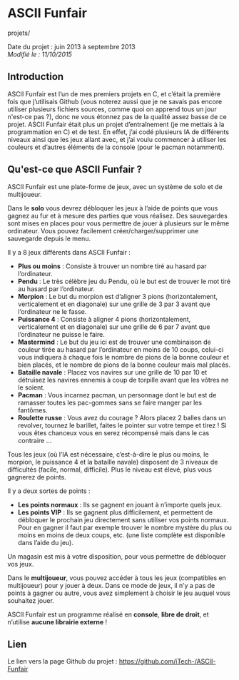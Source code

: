 ASCII Funfair
=============
projets/

Date du projet : juin 2013 à septembre 2013  
*Modifié le : 11/10/2015*

## Introduction

ASCII Funfair est l’un de mes premiers projets en C, et c’était la première fois que j’utilisais Github (vous noterez aussi que je ne savais pas encore utiliser plusieurs fichiers sources, comme quoi on apprend tous un jour n'est-ce pas ?), donc ne vous étonnez pas de la qualité assez basse de ce projet. ASCII Funfair était plus un projet d’entraînement (je me mettais à la programmation en C) et de test. En effet, j’ai codé plusieurs IA de différents niveaux ainsi que les jeux allant avec, et j’ai voulu commencer à utiliser les couleurs et d’autres éléments de la console (pour le pacman notamment).

## Qu'est-ce que ASCII Funfair ?

ASCII Funfair est une plate-forme de jeux, avec un système de solo et de multijoueur.

Dans le **solo** vous devrez débloquer les jeux à l’aide de points que vous gagnez au fur et à mesure des parties que vous réalisez. Des sauvegardes sont mises en places pour vous permettre de jouer à plusieurs sur le même ordinateur. Vous pouvez facilement créer/charger/supprimer une sauvegarde depuis le menu.

Il y a 8 jeux différents dans ASCII Funfair :

- **Plus ou moins** : Consiste à trouver un nombre tiré au hasard par l’ordinateur.
- **Pendu** : Le très célèbre jeu du Pendu, où le but est de trouver le mot tiré au hasard par l’ordinateur.
- **Morpion** : Le but du morpion est d’aligner 3 pions (horizontalement, verticalement et en diagonale) sur une grille de 3 par 3 avant que l’ordinateur ne le fasse.
- **Puissance 4** : Consiste à aligner 4 pions (horizontalement, verticalement et en diagonale) sur une grille de 6 par 7 avant que l’ordinateur ne puisse le faire.
- **Mastermind** : Le but du jeu ici est de trouver une combinaison de couleur tirée au hasard par l’ordinateur en moins de 10 coups, celui-ci vous indiquera à chaque fois le nombre de pions de la bonne couleur et bien placés, et le nombre de pions de la bonne couleur mais mal placés.
- **Bataille navale** : Placez vos navires sur une grille de 10 par 10 et détruisez les navires ennemis à coup de torpille avant que les vôtres ne le soient.
- **Pacman** : Vous incarnez pacman, un personnage dont le but est de ramasser toutes les pac-gommes sans se faire manger par les fantômes.
- **Roulette russe** : Vous avez du courage ? Alors placez 2 balles dans un revolver, tournez le barillet, faites le pointer sur votre tempe et tirez ! Si vous êtes chanceux vous en serez récompensé mais dans le cas contraire ...

Tous les jeux (où l’IA est nécessaire, c’est-à-dire le plus ou moins, le morpion, le puissance 4 et la bataille navale) disposent de 3 niveaux de difficultés (facile, normal, difficile). Plus le niveau est élevé, plus vous gagnerez de points.

Il y a deux sortes de points :

- **Les points normaux** : Ils se gagnent en jouant à n’importe quels jeux.
- **Les points VIP** : Ils se gagnent plus difficilement, et permettent de débloquer le prochain jeu directement sans utiliser vos points normaux. Pour en gagner il faut par exemple trouver le nombre mystère du plus ou moins en moins de deux coups, etc. (une liste complète est disponible dans l’aide du jeu).

Un magasin est mis à votre disposition, pour vous permettre de débloquer vos jeux.

Dans le **multijoueur**, vous pouvez accéder à tous les jeux (compatibles en multijoueur) pour y jouer à deux. Dans ce mode de jeux, il n’y a pas de points à gagner ou autre, vous avez simplement à choisir le jeu auquel vous souhaitez jouer.

ASCII Funfair est un programme réalisé en **console**, **libre de droit**, et n’utilise **aucune librairie externe** !

## Lien

Le lien vers la page Github du projet : <https://github.com/iTech-/ASCII-Funfair>
